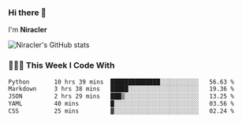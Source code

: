 ### Hi there 👋

I'm **Niracler**

![Niracler's GitHub stats](https://github-readme-stats.vercel.app/api?username=Niracler&show_icons=true)


### 👨🏻‍💻 This Week I Code With

<!--START_SECTION:waka-->

```txt
Python       10 hrs 39 mins  ██████████████░░░░░░░░░░░   56.63 %
Markdown     3 hrs 38 mins   █████░░░░░░░░░░░░░░░░░░░░   19.36 %
JSON         2 hrs 29 mins   ███▒░░░░░░░░░░░░░░░░░░░░░   13.25 %
YAML         40 mins         █░░░░░░░░░░░░░░░░░░░░░░░░   03.56 %
CSS          25 mins         ▓░░░░░░░░░░░░░░░░░░░░░░░░   02.24 %
```

<!--END_SECTION:waka-->
